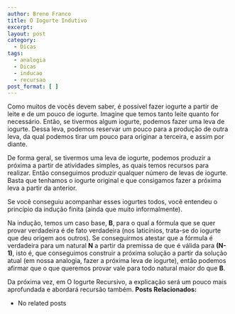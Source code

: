 ```yaml
---
author: Breno Franco
title: O Iogurte Indutivo
excerpt:
layout: post
category:
  - Dicas
tags:
  - analogia
  - Dicas
  - inducao
  - recursao
post_format: [ ]
---
```

Como muitos de vocês devem saber, é possível fazer iogurte a partir de leite e de um pouco de iogurte. Imagine que temos tanto leite quanto for necessário. Então, se tivermos algum iogurte, podemos fazer uma leva de iogurte. Dessa leva, podemos reservar um pouco para a produção de outra leva, da qual podemos tirar um pouco para originar a terceira, e assim por diante.

De forma geral, se tivermos uma leva de iogurte, podemos produzir a próxima a partir de atividades simples, as quais temos recursos para realizar. Então conseguimos produzir qualquer número de levas de iogurte. Basta que tenhamos o iogurte original e que consigamos fazer a próxima leva a partir da anterior.

Se você conseguiu acompanhar esses iogurtes todos, você entendeu o princípio da indução finita (ainda que muito informalmente).

Na indução, temos um caso base, **B**, para o qual a fórmula que se quer provar verdadeira é de fato verdadeira (nos laticínios, trata-se do iogurte que deu origem aos outros). Se conseguirmos atestar que a fórmula é verdadeira para um natural **N** a partir da premissa de que é válida para **(N-1)**, isto é, que conseguimos construir a próxima solução a partir da solução atual (em nossa analogia, fazer a próxima leva de iogurte), então podemos afirmar que o que queremos provar vale para todo natural maior do que **B**.

Da próxima vez, em O Iogurte Recursivo, a explicação será um pouco mais aprofundada e abordará recursão também. 
**Posts Relacionados:** 
*   No related posts

















